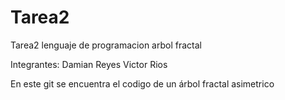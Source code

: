 # Tarea2
Tarea2 lenguaje de programacion arbol fractal

Integrantes: 
Damian Reyes 
Victor Rios

En este git se encuentra el codigo de un árbol fractal asimetrico
